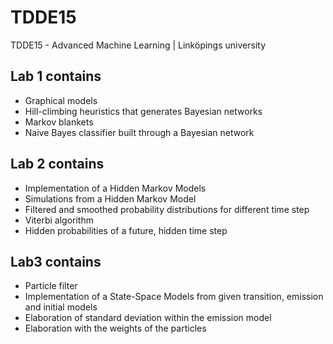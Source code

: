 # TDDE15
TDDE15 - Advanced Machine Learning | Linköpings university

## Lab 1 contains
* Graphical models
* Hill-climbing heuristics that generates Bayesian networks
* Markov blankets
* Naive Bayes classifier built through a Bayesian network

## Lab 2 contains
* Implementation of a Hidden Markov Models
* Simulations from a Hidden Markov Model
* Filtered and smoothed probability distributions for different time step
* Viterbi algorithm
* Hidden probabilities of a future, hidden time step

## Lab3 contains
* Particle filter
* Implementation of a State-Space Models from given transition, emission and initial models
* Elaboration of standard deviation within the emission model
* Elaboration with the weights of the particles
